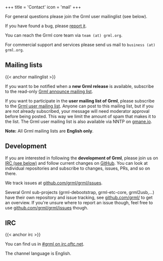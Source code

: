 +++
title = 'Contact'
icon = 'mail'
+++

For general questions please join the Grml user mailinglist (see below).

If you have found a bug, please [report it](/bugs/).

You can reach the Grml core team via `team (at) grml.org`.

For commercial support and services please send us mail to `business (at) grml.org`.

## Mailing lists
{{< anchor mailinglist >}}

If you want to be notified when a **new Grml release** is available, subscribe to the read-only [Grml announce mailing list](http://ml.grml.org/mailman/listinfo/grml-announce).

If you want to participate in the **user mailing list of Grml**, please subscribe to the [Grml user mailing list](http://ml.grml.org/mailman/listinfo/grml).
Anyone can post to this mailing list, but if you are not already subscribed, your message will need moderator approval before being posted.
This way we limit the amount of spam that makes it to the list.
The Grml user mailing list is also available via NNTP on [gmane.io](https://gmane.io/).

**Note:** All Grml mailing lists are **English only**.

## Development

If you are interested in following the **development of Grml**, please join us on [IRC (see below)](#irc) and follow current changes on [GitHub](https://github.com/grml/).
You can look at individual repositories and subscribe to changes, issues, PRs, and so on there.

We track issues at [github.com/grml/grml/issues](https://github.com/grml/grml/issues).

Several Grml sub-projects (grml-debootstrap, grml-etc-core, grml2usb,...) have their own repository and issue tracking, see [github.com/grml/](https://github.com/grml/) to get an overview.
If you're unsure where to report an issue though, feel free to use [github.com/grml/grml/issues](https://github.com/grml/grml/issues) though.

## IRC
{{< anchor irc >}}

You can find us in [#grml on irc.oftc.net](irc://irc.oftc.net/grml).

The channel language is English.
